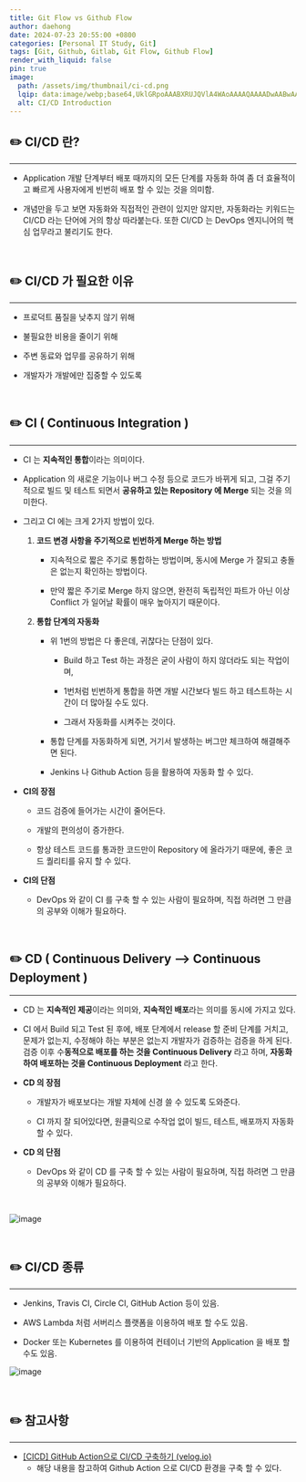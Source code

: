 ```yaml
---
title: Git Flow vs Github Flow
author: daehong
date: 2024-07-23 20:55:00 +0800
categories: [Personal IT Study, Git]
tags: [Git, Github, Gitlab, Git Flow, Github Flow]
render_with_liquid: false
pin: true
image:
  path: /assets/img/thumbnail/ci-cd.png
  lqip: data:image/webp;base64,UklGRpoAAABXRUJQVlA4WAoAAAAQAAAADwAABwAAQUxQSDIAAAARL0AmbZurmr57yyIiqE8oiG0bejIYEQTgqiDA9vqnsUSI6H+oAERp2HZ65qP/VIAWAFZQOCBCAAAA8AEAnQEqEAAIAAVAfCWkAALp8sF8rgRgAP7o9FDvMCkMde9PK7euH5M1m6VWoDXf2FkP3BqV0ZYbO6NA/VFIAAAA
  alt: CI/CD Introduction
---
```


## ✏️ CI/CD 란?
---

- Application 개발 단계부터 배포 때까지의 모든 단계를 자동화 하여 좀 더 효율적이고 빠르게 사용자에게 빈번히 배포 할 수 있는 것을 의미함.

- 개념만을 두고 보면 자동화와 직접적인 관련이 있지만 않지만, 자동화라는 키워드는 CI/CD 라는 단어에 거의 항상 따라붙는다. 또한 CI/CD 는 DevOps 엔지니어의 핵심 업무라고 불리기도 한다.

<br>

## ✏️ CI/CD 가 필요한 이유
---

- 프로덕트 품질을 낮추지 않기 위해

- 불필요한 비용을 줄이기 위해

- 주변 동료와 업무를 공유하기 위해

- 개발자가 개발에만 집중할 수 있도록

<br>

## ✏️ CI ( Continuous Integration )
---

- CI 는 **지속적인 통합**이라는 의미이다.

- Application 의 새로운 기능이나 버그 수정 등으로 코드가 바뀌게 되고, 그걸 주기적으로 빌드 및 테스트 되면서 **공유하고 있는 Repository 에 Merge** 되는 것을 의미한다.

- 그리고 CI 에는 크게 2가지 방법이 있다.
    
	1. **코드 변경 사항을 주기적으로 빈번하게 Merge 하는 방법**
        
		- 지속적으로 짧은 주기로 통합하는 방법이며, 동시에 Merge 가 잘되고 충돌은 없는지 확인하는 방법이다.
        
		- 만약 짧은 주기로 Merge 하지 않으면, 완전히 독립적인 파트가 아닌 이상 Conflict 가 일어날 확률이 매우 높아지기 때문이다.
    
	2. **통합 단계의 자동화**
        
		- 위 1번의 방법은 다 좋은데, 귀찮다는 단점이 있다.
            
			- Build 하고 Test 하는 과정은 굳이 사람이 하지 않더라도 되는 작업이며,
            
			- 1번처럼 빈번하게 통합을 하면 개발 시간보다 빌드 하고 테스트하는 시간이 더 많아질 수도 있다.
            
			- 그래서 자동화를 시켜주는 것이다.
        
		- 통합 단계를 자동화하게 되면, 거기서 발생하는 버그만 체크하여 해결해주면 된다.
        
		- Jenkins 나 Github Action 등을 활용하여 자동화 할 수 있다.


- **CI의 장점**
   
    - 코드 검증에 들어가는 시간이 줄어든다.
    
	- 개발의 편의성이 증가한다.
    
	- 항상 테스트 코드를 통과한 코드만이 Repository 에 올라가기 때문에, 좋은 코드 퀄리티를 유지 할 수 있다.

- **CI의 단점**
    
	- DevOps 와 같이 CI 를 구축 할 수 있는 사람이 필요하며, 직접 하려면 그 만큼의 공부와 이해가 필요하다.

<br>

## ✏️ CD ( Continuous Delivery  —>  Continuous Deployment )
---

- CD 는 **지속적인 제공**이라는 의미와, **지속적인 배포**라는 의미를 동시에 가지고 있다.

- CI 에서 Build 되고 Test 된 후에, 배포 단계에서 release 할 준비 단계를 거치고, 문제가 없는지, 수정해야 하는 부분은 없는지 개발자가 검증하는 검증을 하게 된다. 검증 이후 수**동적으로 배포를 하는 것을 Continuous Delivery** 라고 하며, **자동화 하여 배포하는 것을  Continuous Deployment** 라고 한다.

- **CD 의 장점**
    
	- 개발자가 배포보다는 개발 자체에 신경 쓸 수 있도록 도와준다.
    
	- CI 까지 잘 되어있다면, 원클릭으로 수작업 없이 빌드, 테스트, 배포까지 자동화 할 수 있다.

- **CD 의 단점**
    
	- DevOps 와 같이 CD 를 구축 할 수 있는 사람이 필요하며, 직접 하려면 그 만큼의 공부와 이해가 필요하다.

<br>

![image](https://github.com/user-attachments/assets/64d5ba60-c0d6-48ec-9887-46e455b3f7ea)

<br>

## ✏️ CI/CD 종류
---

- Jenkins, Travis CI, Circle CI, GitHub Action 등이 있음.

- AWS Lambda 처럼 서버리스 플랫폼을 이용하여 배포 할 수도 있음.

- Docker 또는 Kubernetes 를 이용하여 컨테이너 기반의 Application 을 배포 할 수도 있음.

![image](https://github.com/user-attachments/assets/6c54daf1-9cc7-418c-a7f0-927477f93ed7)

<br>


## ✏️ 참고사항
---

- [[CICD] GitHub Action으로 CI/CD 구축하기 (velog.io)](https://velog.io/@sangwoong/CICD-GitHub-Action%EC%9C%BC%EB%A1%9C-CICD-%EA%B5%AC%EC%B6%95%ED%95%98%EA%B8%B0)
    - 해당 내용을 참고하여 Github Action 으로 CI/CD 환경을 구축 할 수 있다.